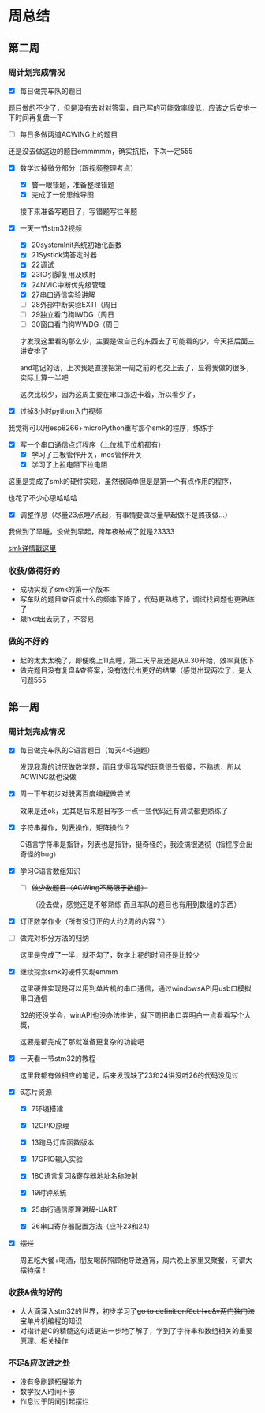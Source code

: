 # 周总结

## 第二周
### 周计划完成情况
- [x] 每日做完车队的题目

题目做的不少了，但是没有去对对答案，自己写的可能效率很低，应该之后安排一下时间再复盘一下
- [ ] 每日多做两道ACWING上的题目

还是没去做这边的题目emmmmm，确实抗拒，下次一定555
- [x] 数学过掉微分部分（跟视频整理考点）
  - [x] 瞥一眼错题，准备整理错题
  - [x] 完成了一份思维导图
  
  接下来准备写题目了，写错题写往年题 
- [x] 一天一节stm32视频
  - [x] 20systemInit系统初始化函数
  - [x] 21Systick滴答定时器
  - [x] 22调试
  - [x] 23IO引脚复用及映射
  - [x] 24NVIC中断优先级管理
  - [x] 27串口通信实验讲解
  - [ ] 28外部中断实验EXTI（周日
  - [ ] 29独立看门狗IWDG（周日
  - [ ] 30窗口看门狗WWDG（周日
  
  才发现这里看的那么少，主要是做自己的东西去了可能看的少，今天把后面三讲安排了
  
  and笔记的话，上次我是直接把第一周之前的也交上去了，显得我做的很多，实际上算一半吧
  
  这次比较少，因为这周主要在串口那边卡着，所以看少了，

- [x] 过掉3小时python入门视频

我觉得可以用esp8266+microPython重写那个smk的程序，练练手

- [x] 写一个串口通信点灯程序（上位机下位机都有）
  - [x] 学习了三极管作开关，mos管作开关
  - [x] 学习了上拉电阻下拉电阻

这里是完成了smk的硬件实现，虽然很简单但是是第一个有点作用的程序，

也花了不少心思哈哈哈

- [x] 调整作息（尽量23点睡7点起，有事情要做尽量早起做不是熬夜做...）

我做到了早睡，没做到早起，跨年夜破戒了就是23333

[smk详情戳这里](https://github.com/super-kenai/SoftMechKeyboard)

### 收获/做得好的
- 成功实现了smk的第一个版本
- 写车队的题目查百度什么的频率下降了，代码更熟练了，调试找问题也更熟练了
- 跟hxd出去玩了，不容易

### 做的不好的
- 起的太太太晚了，即便晚上11点睡，第二天早晨还是从9.30开始，效率真低下
- 做完题目没有复盘&查答案，没有迭代出更好的结果（感觉出现两次了，是大问题555


## 第一周
### 周计划完成情况

- [x] 每日做完车队的C语言题目（每天4-5道题）

  发现我真的讨厌做数学题，而且觉得我写的玩意很丑很傻，不熟练，所以ACWING就也没做

- [x] 周一下午初步对脱离百度编程做尝试
  
  效果是还ok，尤其是后来题目写多一点一些代码还有调试都更熟练了
  
- [x] 字符串操作，列表操作，矩阵操作？

  C语言字符串是指针，列表也是指针，挺奇怪的，我没搞很透彻（指程序会出奇怪的bug）

- [x] 学习C语言数组知识

  - [ ] ~~做少数题目（ACWing不局限于数组）~~

    （没去做，感觉还是不够熟练 而且车队的题目也有用到数组的东西）

- [x] 订正数学作业（所有没订正的大约2周的内容？）

- [ ] 做完对积分方法的归纳
  
  这里是完成了一半，就不勾了，数学上花的时间还是比较少
  
- [x] 继续探索smk的硬件实现emmm

  这里硬件实现是可以用到单片机的串口通信，通过windowsAPI用usb口模拟串口通信
  
  32的还没学会，winAPI也没办法推进，就下周把串口弄明白一点看看写个大概，
  
  这要是都完成了那就准备更复杂的功能吧
  
- [x] 一天看一节stm32的教程

  这里我都有做相应的笔记，后来发现缺了23和24讲没听26的代码没见过

- [x] 6芯片资源
  
  - [x] 7环境搭建
  
  - [x] 12GPIO原理
  
  - [x] 13跑马灯库函数版本
  
  - [x] 17GPIO输入实验
  
  - [x] 18C语言复习&寄存器地址名称映射
  
  - [x] 19时钟系统
  
  - [x] 25串行通信原理讲解-UART
  
  - [x] 26串口寄存器配置方法（应补23和24）

- [x] ~~摆烂~~

  周五吃大餐+喝酒，朋友喝醉照顾他导致通宵，周六晚上家里又聚餐，可谓大摆特摆！
  
### 收获&做的好的

- 大大滴深入stm32的世界，初步学习了~~go to definition和ctrl+c&v两门独门法宝~~单片机编程的知识
- 对指针是C的精髓这句话更进一步地了解了，学到了字符串和数组相关的重要原理、相关操作

### 不足&应改进之处

- 没有多刷题拓展能力
- 数学投入时间不够
- 作息过于阴间引起摆烂
